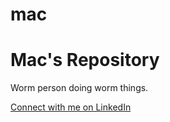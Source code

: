 # mac
<h1>Mac's Repository</h1>
Worm person doing worm things.
<p>
  <a href="https://www.linkedin.com/in/paigelmcintyre/" target="new" id="my-link"> Connect with me on LinkedIn </a> 
</p>
